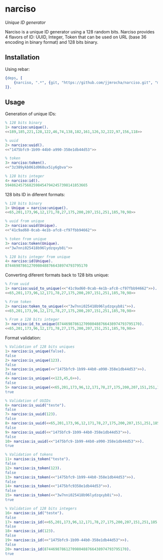 narciso
=======
*Unique ID generator*

Narciso is a unique ID generator using a 128 random bits.
Narciso provides 4 flavors of ID: UUID, Integer, Token that can be used on URL (base 36 encoding in binary format) and 128 bits binary. 


Installation
------------

Using rebar:

```erlang
{deps, [
	{narciso, ".*", {git, "https://github.com/jjmrocha/narciso.git", "master"}}
]}.
```


Usage
-----

Generation of unique IDs:
```erlang
% 128 bits binary
1> narciso:unique().
<<189,185,221,128,122,46,74,138,182,161,126,32,222,97,156,118>>

% uuid
2> narciso:uuid().
<<"1475bfc9-1b99-44b0-a990-358e1db44d53">>

% token
3> narciso:token().
<<"3z389ykb061d068ux5iy6gbva">>

% 128 bits integer
4> narciso:id().
59486245756825984547942457398141853665
```

128 bits ID in diferent formats:
```erlang
% 128 bits binary
1> Unique = narciso:unique().
<<65,201,173,96,12,171,78,27,175,200,207,151,251,185,70,98>>

% uuid from unique
2> narciso:uuid(Unique).     
<<"41c9ad60-0cab-4e1b-afc8-cf97fbb94662">>

% token from unique
3> narciso:token(Unique).    
<<"3w7nni025418b96lydzqxyb8i">>

% 128 bits integer from unique
4> narciso:id(Unique).       
87446987861270980488766438974793795170
```

Converting diferent formats back to 128 bits unique:
```erlang
% From uuid
1> narciso:uuid_to_unique(<<"41c9ad60-0cab-4e1b-afc8-cf97fbb94662">>).
<<65,201,173,96,12,171,78,27,175,200,207,151,251,185,70,98>>

% From token
2> narciso:token_to_unique(<<"3w7nni025418b96lydzqxyb8i">>).
<<65,201,173,96,12,171,78,27,175,200,207,151,251,185,70,98>>

% From a 128 bits integer
3> narciso:id_to_unique(87446987861270980488766438974793795170).
<<65,201,173,96,12,171,78,27,175,200,207,151,251,185,70,98>>
```

Format validation:
```erlang
% Validation of 128 bits uniques
1> narciso:is_unique(false).
false
2> narciso:is_unique(123).  
false
3> narciso:is_unique(<<"1475bfc9-1b99-44b0-a990-358e1db44d53">>).
false
4> narciso:is_unique(<<123,45,6>>).                              
false
5> narciso:is_unique(<<65,201,173,96,12,171,78,27,175,200,207,151,251,185,70,98>>).
true

% Validation of UUIDs
6> narciso:is_uuid("teste").
false
7> narciso:is_uuid(123).    
false
8> narciso:is_uuid(<<65,201,173,96,12,171,78,27,175,200,207,151,251,185,70,98>>).
false
9> narciso:is_uuid(<<"1475bfc9-1b99-44b0-358e1db44d53">>).                       
false
10> narciso:is_uuid(<<"1475bfc9-1b99-44b0-a990-358e1db44d53">>).
true

% Validation of tokens
11> narciso:is_token("teste").
false
12> narciso:is_token(123).    
false
13> narciso:is_token(<<"1475bfc9-1b99-44b0-358e1db44d53">>).
false
14> narciso:is_token(<<"1475bfc9358e1db44d53">>).           
false
15> narciso:is_token(<<"3w7nni025418b96lydzqxyb8i">>).
true

% Validation of 128 bits integers
16> narciso:is_id("teste").
false
17> narciso:is_id(<<65,201,173,96,12,171,78,27,175,200,207,151,251,185,70,98>>).
false
18> narciso:is_id(123).                                                         
false
19> narciso:is_id(<<"1475bfc9-1b99-44b0-358e1db44d53">>).
false
20> narciso:is_id(87446987861270980488766438974793795170).
true
```
